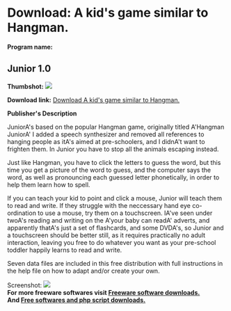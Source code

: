 # Download: A kid's game similar to Hangman.

**Program name:**

## Junior 1.0

  
**Thumbshot:** ![](http://www.freewarefiles.com/screenshot/junior_md.jpg)   
  
**Download link:** [Download A kid's game similar to Hangman.](http://freesoftwares.boysofts.com/Junior_program_63660.html)  
  


**Publisher's Description**  
  


JuniorA's based on the popular Hangman game, originally titled A'Hangman JuniorA' I added a speech synthesizer and removed all references to hanging people as itA's aimed at pre-schoolers, and I didnA't want to frighten them. In Junior you have to stop all the animals escaping instead.  
  
Just like Hangman, you have to click the letters to guess the word, but this time you get a picture of the word to guess, and the computer says the word, as well as pronouncing each guessed letter phonetically, in order to help them learn how to spell.  
  
If you can teach your kid to point and click a mouse, Junior will teach them to read and write. If they struggle with the neccessary hand eye co-ordination to use a mouse, try them on a touchscreen. IA've seen under twoA's reading and writing on the A'your baby can readA' adverts, and apparently thatA's just a set of flashcards, and some DVDA's, so Junior and a touchscreen should be better still, as it requires practically no adult interaction, leaving you free to do whatever you want as your pre-school toddler happily learns to read and write.  
  
Seven data files are included in this free distribution with full instructions in the help file on how to adapt and/or create your own. 

  
  
Screenshot: ![](http://www.freewarefiles.com/screenshot/junior.jpg)   
**For more freeware softwares visit [Freeware software downloads.](http://freesoftwares.boysofts.com/)**   
**And [Free softwares and php script downloads.](http://www.boysofts.com/)**
